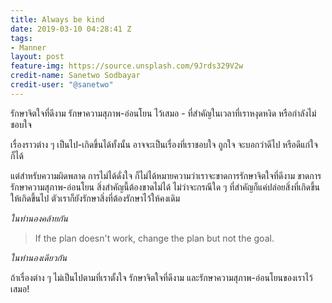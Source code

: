 ```yaml
---
title: Always be kind
date: 2019-03-10 04:28:41 Z
tags:
- Manner
layout: post
feature-img: https://source.unsplash.com/9Jrds329V2w
credit-name: Sanetwo Sodbayar
credit-user: "@sanetwo"
---
```


รักษาจิตใจที่ดีงาม รักษาความสุภาพ-อ่อนโยน ไว้เสมอ - ที่สำคัญในเวลาที่เราหงุดหงิด หรือกำลังไม่ชอบใจ

เรื่องราวต่าง ๆ เป็นไป-เกิดขึ้นได้ทั้งนั้น อาจจะเป็นเรื่องที่เราชอบใจ ถูกใจ จะบอกว่าดีไป หรือดีแก่ใจก็ได้

แต่สำหรับความผิดพลาด การไม่ได้ดั่งใจ ก็ไม่ได้หมายความว่าเราจะขาดการรักษาจิตใจที่ดีงาม ขาดการรักษาความสุภาพ-อ่อนโยน สิ่งสำคัญนี้ต้องขาดไม่ได้ ไม่ว่าจะกรณีใด ๆ ที่สำคัญก็แค่ปล่อยสิ่งที่เกิดขึ้น ให้เกิดขึ้นไป ตัวเราก็ยังรักษาสิ่งที่ต้องรักษาไว้ให้คงเดิม

*ในทำนองคล้ายกัน*

> If the plan doesn't work, change the plan but not the goal.

*ในทำนองเดียวกัน*

ถ้าเรื่องต่าง ๆ ไม่เป็นไปตามที่เราตั้งใจ รักษาจิตใจที่ดีงาม และรักษาความสุภาพ-อ่อนโยนของเราไว้เสมอ!
